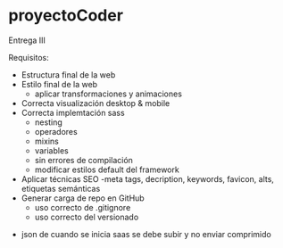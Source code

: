 # proyectoCoder
Entrega III

Requisitos:
- Estructura final de la web
- Estilo final de la web
  - aplicar transformaciones y animaciones
- Correcta visualización desktop & mobile
- Correcta implemtación sass 
  - nesting
  - operadores
  - mixins
  - variables
  - sin errores de compilación
  - modificar estilos default del framework
- Aplicar técnicas SEO
  -meta tags, decription, keywords,  favicon, alts, etiquetas semánticas
- Generar carga de repo en GitHub
  - uso correcto de .gitignore
  - uso correcto del versionado

* json de cuando se inicia saas se debe subir y no enviar comprimido
